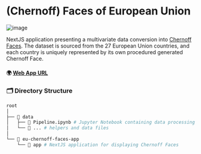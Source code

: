 # (Chernoff) Faces of European Union
![image](https://github.com/MatheusFreitag/chernoff-faces-of-european-union/assets/2220005/9a949091-4e82-48df-ba37-c14faeff1437)

NextJS application presenting a multivariate data conversion into [Chernoff Faces](https://en.wikipedia.org/wiki/Chernoff_face). The dataset is sourced from the 27 European Union countries, and each country is uniquely represented by its own procedured generated Chernoff Face.

#### 🌍 [Web App URL](https://chernoff-faces-of-european-union.vercel.app/)

### 🗂️ Directory Structure

```bash
root
│
├── 📁 data
│   ├── 📄 Pipeline.ipynb # Jupyter Notebook containing data processing pipeline
│   └── 📄 ... # helpers and data files
│
└── 📁 eu-chernoff-faces-app
    └── 📄 app # NextJS application for displaying Chernoff Faces
```
